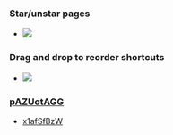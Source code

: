 ### Star/unstar pages
- ![](https://firebasestorage.googleapis.com/v0/b/firescript-577a2.appspot.com/o/imgs%2Fapp%2Fhelp-documentation%2FNRorx4Exjz.gif?alt=media&token=f944f398-c784-468f-8dd6-d29a5cc5e945)
### Drag and drop to reorder shortcuts
- ![](https://firebasestorage.googleapis.com/v0/b/firescript-577a2.appspot.com/o/imgs%2Fapp%2Fhelp-documentation%2FNNB1u-Q7BF.gif?alt=media&token=8b3ced99-39ae-4973-83f3-9930dda79b09)
### [pAZUotAGG](<./Graphs and Settings.md>)
- [x1afSfBzW](<./Graphs and Settings.md>)
